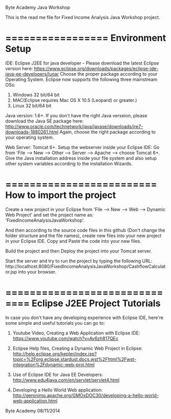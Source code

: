 Byte Academy Java Workshop

This is the read me file for Fixed Income Analysis Java Workshop project.

=================
Environment Setup
=================
IDE: Eclipse J2EE for java developer - Please download the latest Eclipse version here: https://www.eclipse.org/downloads/packages/eclipse-ide-java-ee-developers/lunar
Choose the proper package according to your Operating System. Eclipse now supports the following three mainstream OSs:
1. Windows 32 bit/64 bit
2. MAC(Eclipse requires Mac OS X 10.5 (Leopard) or greater.) 
3. Linux 32 bit/64 bit

Java version: 1.6+. If you don't have the right Java verseion, please download the Java SE package here: http://www.oracle.com/technetwork/java/javase/downloads/jre7-downloads-1880261.html
Again, choose the right package according to your operating system.

Web Server: Tomcat 6+. Setup the webserver inside your Eclipse IDE:
Go from 'File --> New --> Other --> Server --> Apache --> choose Tomcat 6+. Give the Java installation address inside your file system and also setup other system variables according to the installation Wizards.

=========================
How to import the project
=========================
Create a new project in your Eclipse from 'File --> New --> Web --> Dynamic Web Project' and set the project name as: 'FixedIncomeAnalysisJavaWorkshop'.

And then according to the source code files in this github (Don't change the folder structure and the file names), create new files into your new project in your Eclipse IDE. Copy and Paste the code into your new files.

Build the project and then Deploy the project into your Tomcat server.

Start the server and try to run the project by typing the following URL: http://localhost:8080/FixedIncomeAnalysisJavaWorkshop/CashflowCalculator.jsp 
into your browser. 

==============================
Eclipse J2EE Project Tutorials
==============================
In case you don't have any developing experience with Eclipse IDE, here're some simple and useful tutorials you can go to:
1. Youtube Video, Creating a Web Application with Eclipse IDE: https://www.youtube.com/watch?v=Av6zh817QEc

2. Eclipse Help files, Creating a Dynamic Web Project in Eclipse: http://help.eclipse.org/kepler/index.jsp?topic=%2Forg.eclipse.stardust.docs.wst%2Fhtml%2Fwst-integration%2Fdynamic-web-proj.html

3. Use of Eclipse IDE for Java EE Developers: http://www.edu4java.com/en/servlet/servlet4.html

4. Developing a Hello World Web application: http://geronimo.apache.org/GMOxDOC30/developing-a-hello-world-web-application.html


Byte Academy
08/11/2014

